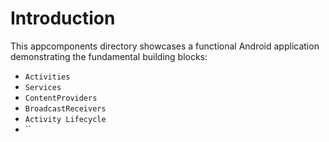 # Introduction

This appcomponents directory showcases a functional Android application demonstrating the fundamental building blocks: 
- `Activities`
- `Services` 
- `ContentProviders`
- `BroadcastReceivers`
- `Activity Lifecycle`
- ``